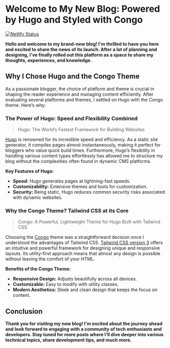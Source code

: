 # Welcome to My New Blog: Powered by Hugo and Styled with Congo

[![Netlify Status](https://api.netlify.com/api/v1/badges/3d7d4e8d-e53b-4a32-b8d4-9720262d310a/deploy-status)](https://app.netlify.com/sites/sylvanding/deploys)

**Hello and welcome to my brand-new blog! I'm thrilled to have you here and excited to share the news of its launch. After a lot of planning and designing, I've finally rolled out this platform as a space to share my thoughts, experiences, and knowledge.**

## Why I Chose Hugo and the Congo Theme

As a passionate blogger, the choice of platform and theme is crucial in shaping the reader experience and managing content efficiently. After evaluating several platforms and themes, I settled on Hugo with the Congo theme. Here’s why:

### The Power of Hugo: Speed and Flexibility Combined

> Hugo: The World’s Fastest Framework for Building Websites

[Hugo](https://gohugo.io/) is renowned for its incredible speed and efficiency. As a static site generator, it compiles pages almost instantaneously, making it perfect for bloggers who value quick build times. Furthermore, Hugo’s flexibility in handling various content types effortlessly has allowed me to structure my blog without the complexities often found in dynamic CMS platforms.

**Key Features of Hugo:**

- **Speed:** Hugo generates pages at lightning-fast speeds.
- **Customizability:** Extensive themes and tools for customization.
- **Security:** Being static, Hugo reduces common security risks associated with dynamic websites.

### Why the Congo Theme? Tailwind CSS at its Core

> Congo: A Powerful, Lightweight Theme for Hugo Built with Tailwind CSS

Choosing the [Congo](https://github.com/jpanther/congo) theme was a straightforward decision once I understood the advantages of Tailwind CSS. [Tailwind CSS version 3](https://tailwindcss.com/blog/tailwindcss-v3) offers an intuitive and powerful framework for designing unique and responsive layouts. Its utility-first approach means that almost any design is possible without leaving the comfort of your HTML.

**Benefits of the Congo Theme:**

- **Responsive Design:** Adjusts beautifully across all devices.
- **Customizable:** Easy to modify with utility classes.
- **Modern Aesthetics:** Sleek and clean design that keeps the focus on content.

## Conclusion

**Thank you for visiting my new blog! I'm excited about the journey ahead and look forward to engaging with a community of tech enthusiasts and developers. Stay tuned for more posts where I'll dive deeper into various technical topics, share development tips, and much more.**